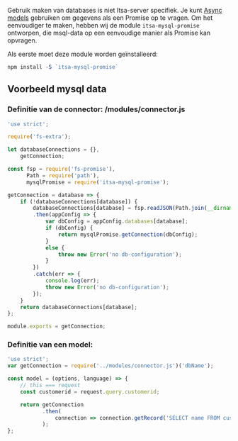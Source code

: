 Gebruik maken van databases is niet Itsa-server specifiek. Je kunt [Async models](/async-models) gebruiken om gegevens als een Promise op te vragen. Om het eenvoudiger te maken, hebben wij de module `itsa-mysql-promise` ontworpen, die msql-data op een eenvoudige manier als Promise kan opvragen.

Als eerste moet deze module worden geïnstalleerd:

```js
npm install -S `itsa-mysql-promise`
```

## Voorbeeld mysql data

### Definitie van de connector: /modules/connector.js
```js
'use strict';

require('fs-extra');

let databaseConnections = {},
    getConnection;

const fsp = require('fs-promise'),
      Path = require('path'),
      mysqlPromise = require('itsa-mysql-promise');

getConnection = database => {
    if (!databaseConnections[database]) {
        databaseConnections[database] = fsp.readJSON(Path.join(__dirname,'../reactserver.config.json'))
        .then(appConfig => {
            var dbConfig = appConfig.databases[database];
            if (dbConfig) {
                return mysqlPromise.getConnection(dbConfig);
            }
            else {
                throw new Error('no db-configuration');
            }
        })
        .catch(err => {
            console.log(err);
            throw new Error('no db-configuration');
        });
    }
    return databaseConnections[database];
};

module.exports = getConnection;
```

### Definitie van een model:
```js
'use strict';
var getConnection = require('../modules/connector.js')('dbName');

const model = (options, language) => {
    // this === request
    const customerid = request.query.customerid;

    return getConnection
           .then(
               connection => connection.getRecord('SELECT name FROM customers WHERE id=?', customerid);
           );
};
```
